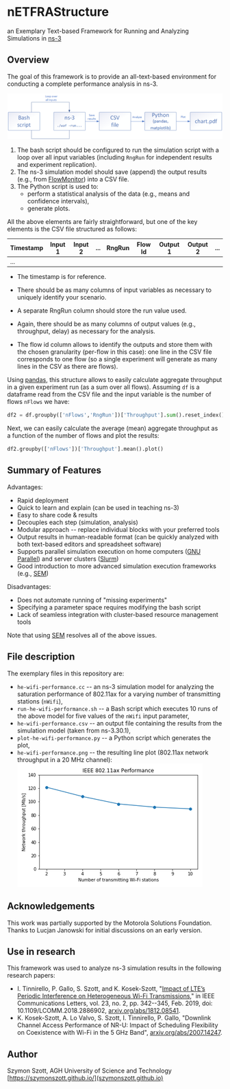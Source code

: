 # nETFRAStructure
an Exemplary Text-based Framework for Running and Analyzing Simulations in [ns-3](https://www.nsnam.org/)

## Overview

The goal of this framework is to provide an all-text-based environment for conducting a complete performance analysis in ns-3.

![](netfrastructure.png)

1. The bash script should be configured to run the simulation script with a loop over all input variables (including `RngRun` for independent results and experiment replication).
2. The ns-3 simulation model should save (append) the output results (e.g., from [FlowMonitor](https://www.nsnam.org/docs/models/html/flow-monitor.html)) into a CSV file.
3. The Python script is used to:
   - perform a statistical analysis of the data (e.g., means and confidence intervals),
   - generate plots.

All the above elements are fairly straightforward, but one of the key elements is the CSV file structured as follows:

| Timestamp | Input  1 | Input 2 | ...  | RngRun | Flow Id | Output 1 | Output 2 | ...  |
| --------- | -------- | ------- | ---- | ------ | ------- | -------- | -------- | ---- |
|  ...      |          |         |      |        |         |          |          |      |

- The timestamp is for reference.

- There should be as many columns of input variables as necessary to uniquely identify your scenario.

- A separate RngRun column should store the run value used.

- Again, there should be as many columns of output values (e.g., throughput, delay) as necessary for the analysis.

- The flow id column allows to identify the outputs and store them with the chosen granularity (per-flow in this case): one line in the CSV file corresponds to one flow (so a single experiment will generate as many lines in the CSV as there are flows).

Using [pandas](https://pandas.pydata.org/), this structure allows to easily calculate aggregate throughput in a given experiment run (as a sum over all flows). Assuming `df` is a dataframe read from the CSV file and the input variable is the number of flows `nFlows` we have:

```python
df2 = df.groupby(['nFlows','RngRun'])['Throughput'].sum().reset_index()
```

Next, we can easily calculate the average (mean) aggregate throughput as a function of the number of flows and plot the results:

```python
df2.groupby(['nFlows'])['Throughput'].mean().plot()
```

## Summary of Features

Advantages:

- Rapid deployment
- Quick to learn and explain (can be used in teaching ns-3)
- Easy to share code & results
- Decouples each step (simulation, analysis) 
- Modular approach -- replace individual blocks with your preferred tools
- Output results in human-readable format (can be quickly analyzed with both text-based editors and spreadsheet software)
- Supports parallel simulation execution on home computers ([GNU Parallel](https://www.gnu.org/software/parallel/)) and server clusters ([Slurm](https://slurm.schedmd.com/documentation.html))
- Good introduction to more advanced simulation execution frameworks (e.g., [SEM](https://simulationexecutionmanager.readthedocs.io/))

Disadvantages:

- Does not automate running of "missing experiments"
- Specifying a parameter space requires modifying the bash script
- Lack of seamless integration with cluster-based resource management tools

Note that using [SEM](https://simulationexecutionmanager.readthedocs.io/) resolves all of the above issues.

## File description

The exemplary files in this repository are:

- `he-wifi-performance.cc` -- an ns-3 simulation model for analyzing the saturation performance of 802.11ax for a varying number of transmitting stations (`nWifi`),
- `run-he-wifi-performance.sh` -- a Bash script which executes 10 runs of the above model for five values of the `nWifi` input parameter,
- `he-wifi-performance.csv` -- an output file containing the results from the simulation model (taken from ns-3.30.1),
- `plot-he-wifi-performance.py` --  a Python script which generates the plot,
- `he-wifi-performance.png` -- the resulting line plot (802.11ax network throughput in a 20 MHz channel):
  ![](he-wifi-performance.png)

## Acknowledgements

This work was partially supported by the Motorola Solutions Foundation. Thanks to Lucjan Janowski for initial discussions on an early version.

## Use in research

This framework was used to analyze ns-3 simulation results in the following research papers:

- I. Tinnirello, P. Gallo, S. Szott, and K. Kosek-Szott, "[Impact of LTE’s Periodic Interference on Heterogeneous Wi-Fi Transmissions](http://ieeexplore.ieee.org/stamp/stamp.jsp?tp=&arnumber=8576599&isnumber=5534602)," in IEEE Communications Letters, vol. 23, no. 2, pp. 342--345, Feb. 2019, doi: 10.1109/LCOMM.2018.2886902, [arxiv.org/abs/1812.08541](https://arxiv.org/abs/1812.08541).
- K. Kosek-Szott, A. Lo Valvo, S. Szott, I. Tinnirello, P. Gallo, "Downlink Channel Access Performance of NR-U: Impact of Scheduling Flexibility on Coexistence with Wi-Fi in the 5 GHz Band", [arxiv.org/abs/2007.14247](https://arxiv.org/abs/2007.14247).

## Author

Szymon Szott, AGH University of Science and Technology  
[https://szymonszott.github.io/](szymonszott.github.io)

